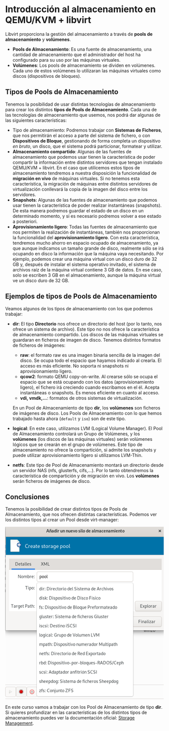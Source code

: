 # Introducción al almacenamiento en QEMU/KVM + libvirt

Libvirt proporciona la gestión del almacenamiento a través de **pools de almacenamiento** y **volúmenes**.

* **Pools de Almacenamiento**: Es una fuente de almacenamiento, una cantidad de almacenamiento que el administrador del host ha configurado para su uso por las máquinas virtuales.
* **Volúmenes**: Los pools de almacenamiento se dividen en volúmenes. Cada uno de estos volúmenes lo utilizaran las máquinas virtuales como discos (dispositivos de bloques).

## Tipos de Pools de Almacenamiento

Tenemos la posibilidad de usar distintas tecnologías de almacenamiento para crear los distintos **tipos de Pools de Almacenamiento**. Cada una de las tecnologías de almacenamiento que usemos, nos podrá dar algunas de las siguientes características:

* Tipo de almacenamiento: Podremos trabajar con **Sistemas de Ficheros**, que nos permitirán el acceso a parte del sistema de fichero, o con **Dispositivos de Bloque**, gestionando de forma completa un dispositivo *en bruto*, un disco, que el sistema podrá particionar, formatear y utilizar.
* **Almacenamiento compartido**: Algunas de las fuentes de almacenamiento que podemos usar tienen la característica de poder compartir la información entre distintos servidores que tengan instalado QEMU/KVM + libvirt. En el caso que utilicemos estos tipos de almacenamiento tendremos a nuestra disposición la funcionalidad de **migración en vivo** de máquinas virtuales. Si no tenemos esta característica, la migración de máquinas entre distintos servidores de virtualización conllevará la copia de la imagen del disco entre los servidores.
* **Snapshots**: Algunas de las fuentes de almacenamiento que podemos usar tienen la característica de poder realizar instantáneas (snapshots). De esta manera podremos guardar el estado de un disco en un determinado momento, y si es necesario podremos volver a ese estado a posteriori.
* **Aprovisionamiento ligero**: Todas las fuentes de almacenamiento que nos permiten la realización de instantáneas, también nos proporcionan la funcionalidad del **aprovisionamiento ligero**. Con esta característica, tendremos mucho ahorro en espacio ocupado de almacenamiento, ya que aunque indicamos un tamaño grande de disco, realmente sólo se irá ocupando en disco la información que la máquina vaya necesitando.
	Por ejemplo, podemos crear una máquina virtual con un disco duro de 32 GB y, después de instalar el sistema operativo invitado, el sistema de archivos raíz de la máquina virtual contiene 3 GB de datos. En ese caso, solo se escriben 3 GB en el almacenamiento, aunque la máquina virtual ve un disco duro de 32 GB.

## Ejemplos de tipos de Pools de Almacenamiento

Veamos algunos de los tipos de almacenamiento con los que podemos trabajar:

* **dir**: El tipo **Directorio** nos ofrece un directorio del host (por lo tanto, nos ofrece un sistema de archivo). Este tipo no nos ofrece la característica de almacenamiento compartido. Los discos de las máquinas virtuales se guardaran en ficheros de imagen de disco. Tenemos distintos formatos de ficheros de imágenes:
	* **raw**: el formato raw es una imagen binaria sencilla de la imagen del disco. Se ocupa todo el espacio que hayamos indicado al crearla. El acceso es más eficiente. No soporta ni snapshots ni aprovisionamiento ligero.
    * **qcow2**: formato QEMU copy-on-write. Al crearse sólo se ocupa el espacio que se está ocupando con los datos (aprovisionamiento ligero), el fichero irá creciendo cuando escribamos en el él. Acepta instantáneas o snapshots. Es menos eficiente en cuanto al acceso.
    * **vdi, vmdk,...**: formatos de otros sistemas de virtualización.

	En un Pool de Almacenamiento de tipo **dir**, los **volúmenes** son ficheros de imágenes de disco. Los Pools de Almacenamiento con lo que hemos trabajado hasta ahora (`default` y `iso`) son de este tipo.

* **logical**: En este caso, utilizamos LVM (Logical Volume Manager). El Pool de Almacenamiento controlará un Grupo de Volúmenes, y los **volúmenes** (los discos de las máquinas virtuales) serán volúmenes lógicos que se crearán en el grupo de volúmenes. Este tipo de almacenamiento no ofrece la compartición, si admite los snapshots y puede utilizar aprovisionamiento ligero si utilizamos LVM-Thin.
* **netfs**: Este tipo de Pool de Almacenamiento montará un directorio desde un servidor NAS (nfs, glusterfs, cifs,...). Por lo tanto obtendremos la característica de compartición y de migración en vivo. Los **volúmenes** serán ficheros de imágenes de disco.

## Conclusiones

Tenemos la posibilidad de crear distintos tipos de Pools de Almacenamiento, que nos ofrecen distintas características. Podemos ver los distintos tipos al crear un Pool desde virt-manager:

![pool](img/pool1.png)

En este curso vamos a trabajar con los Pool de Almacenamiento de tipo **dir**. Si quieres profundizar en las características de los distintos tipos de almacenamiento puedes ver la documentación oficial: [Storage Management](https://libvirt.org/storage.html).
